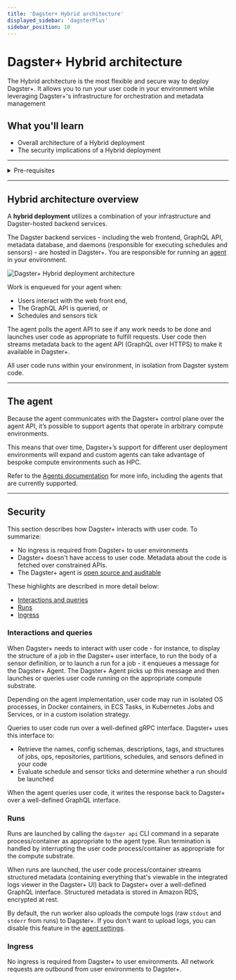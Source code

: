 ```yaml
---
title: 'Dagster+ Hybrid architecture'
displayed_sidebar: 'dagsterPlus'
sidebar_position: 10
---
```


# Dagster+ Hybrid architecture

The Hybrid architecture is the most flexible and secure way to deploy Dagster+. It allows you to run your user code in your environment while leveraging Dagster+'s infrastructure for orchestration and metadata management

## What you'll learn

- Overall architecture of a Hybrid deployment
- The security implications of a Hybrid deployment

---

<details>
  <summary>Pre-requisites</summary>

Before you begin, you should have:

- A [Dagster+ account](/dagster-plus/getting-started)
- [Basic familiarity with Dagster](/tutorial/quick-start)

</details>

---

## Hybrid architecture overview

A **hybrid deployment** utilizes a combination of your infrastructure and Dagster-hosted backend services.

The Dagster backend services - including the web frontend, GraphQL API, metadata database, and daemons (responsible for executing schedules and sensors) - are hosted in Dagster+. You are responsible for running an [agent](/todo) in your environment.

![Dagster+ Hybrid deployment architecture](/img/placeholder.svg)

Work is enqueued for your agent when:

- Users interact with the web front end,
- The GraphQL API is queried, or
- Schedules and sensors tick

The agent polls the agent API to see if any work needs to be done and launches user code as appropriate to fulfill requests. User code then streams metadata back to the agent API (GraphQL over HTTPS) to make it available in Dagster+.

All user code runs within your environment, in isolation from Dagster system code.

---

## The agent

Because the agent communicates with the Dagster+ control plane over the agent API, it’s possible to support agents that operate in arbitrary compute environments.

This means that over time, Dagster+’s support for different user deployment environments will expand and custom agents can take advantage of bespoke compute environments such as HPC.

Refer to the [Agents documentation](/todo) for more info, including the agents that are currently supported.

---

## Security

This section describes how Dagster+ interacts with user code. To summarize:

- No ingress is required from Dagster+ to user environments
- Dagster+ doesn't have access to user code. Metadata about the code is fetched over constrained APIs.
- The Dagster+ agent is [open source and auditable](https://github.com/dagster-io/dagster-cloud)

These highlights are described in more detail below:

- [Interactions and queries](#interactions-and-queries)
- [Runs](#runs)
- [Ingress](#ingress)

### Interactions and queries

When Dagster+ needs to interact with user code - for instance, to display the structure of a job in the Dagster+ user interface, to run the body of a sensor definition, or to launch a run for a job - it enqueues a message for the Dagster+ Agent. The Dagster+ Agent picks up this message and then launches or queries user code running on the appropriate compute substrate.

Depending on the agent implementation, user code may run in isolated OS processes, in Docker containers, in ECS Tasks, in Kubernetes Jobs and Services, or in a custom isolation strategy.

Queries to user code run over a well-defined gRPC interface. Dagster+ uses this interface to:

- Retrieve the names, config schemas, descriptions, tags, and structures of jobs, ops, repositories, partitions, schedules, and sensors defined in your code
- Evaluate schedule and sensor ticks and determine whether a run should be launched

When the agent queries user code, it writes the response back to Dagster+ over a well-defined GraphQL interface.

### Runs

Runs are launched by calling the `dagster api` CLI command in a separate process/container as appropriate to the agent type. Run termination is handled by interrupting the user code process/container as appropriate for the compute substrate.

When runs are launched, the user code process/container streams structured metadata (containing everything that's viewable in the integrated logs viewer in the Dagster+ UI) back to Dagster+ over a well-defined GraphQL interface. Structured metadata is stored in Amazon RDS, encrypted at rest.

By default, the run worker also uploads the compute logs (raw `stdout` and `stderr` from runs) to Dagster+. If you don't want to upload logs, you can disable this feature in the [agent settings](/dagster-plus/deployment/hybrid/agents/settings).

### Ingress

No ingress is required from Dagster+ to user environments. All network requests are outbound from user environments to Dagster+.

